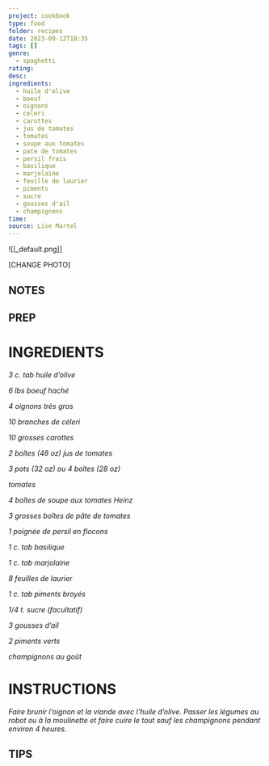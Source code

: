 ```yaml
---
project: cookbook
type: food
folder: recipes
date: 2023-09-12T18:35
tags: []
genre:
  - spaghetti
rating: 
desc: 
ingredients:
  - huile d'olive
  - boeuf
  - oignons
  - celeri
  - carottes
  - jus de tomates
  - tomates
  - soupe aux tomates
  - pate de tomates
  - persil frais
  - basilique
  - marjolaine
  - feuille de laurier
  - piments
  - sucre
  - gousses d'ail
  - champignons
time: 
source: Lise Martel
---
```


![[_default.png]]

[CHANGE PHOTO]


## NOTES




## PREP


# INGREDIENTS

_3 c. tab huile d’olive_

_6 lbs boeuf haché_

_4 oignons très gros_

_10 branches de céleri_

_10 grosses carottes_

_2 boîtes (48 oz) jus de tomates_

_3 pots (32 oz) ou 4 boîtes (28 oz)_

_tomates_

_4 boîtes de soupe aux tomates Heinz_

_3 grosses boîtes de pâte de tomates_

_1 poignée de persil en flocons_

_1 c. tab basilique_

_1 c. tab marjolaine_

_8 feuilles de laurier_

_1 c. tab piments broyés_

_1/4 t. sucre (facultatif)_

_3 gousses d’ail_

_2 piments verts_

_champignons au goût_


# INSTRUCTIONS


_Faire brunir l’oignon et la viande avec l’huile_
_d’olive. Passer les légumes au robot ou à la_
_moulinette et faire cuire le tout sauf les champignons_
_pendant environ 4 heures._



## TIPS



